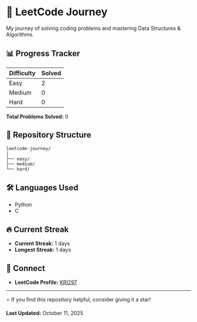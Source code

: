 # 🚀 LeetCode Journey

My journey of solving coding problems and mastering Data Structures & Algorithms.

## 📊 Progress Tracker

| Difficulty | Solved |
|-----------|--------|
| Easy      | 2      |
| Medium    | 0      |
| Hard      | 0      |

**Total Problems Solved:** 0

## 📂 Repository Structure

```
leetcode-journey/
│
├── easy/
├── medium/
└── hard/
```

## 🛠️ Languages Used

- Python
- C

## 🔥 Current Streak

- **Current Streak:** 1 days
- **Longest Streak:** 1 days

## 🤝 Connect

- **LeetCode Profile:** [KRI297](https://leetcode.com/u/KRI297/)

---

⭐ If you find this repository helpful, consider giving it a star!

**Last Updated:** October 11, 2025
